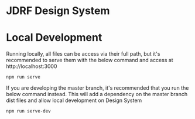 # JDRF Design System

# Local Development
Running locally, all files can be access via their full path, but it's recommended to serve them with the below command and access at http://localhost:3000
````
npm run serve
````

If you are developing the master branch, it's recommended that you run the below command instead. This will add a dependency on the master branch dist files and allow local development on Design System
````
npm run serve-dev
````
